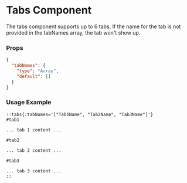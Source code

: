 # Tabs Component

The tabs component supports up to 6 tabs. If the name for the tab is not provided in the tabNames array,
the tab won't show up.

### Props
```json
{
  "tabNames": {
    "type": "Array",
    "default": []
  }
}
```

### Usage Example

```
::tabs{:tabNames='["Tab1Name", "Tab2Name", "Tab3Name"]'}
#tab1
 
... tab 1 content ...

#tab2

... tab 2 content ...

#tab3

... tab 3 content ...
::

```

